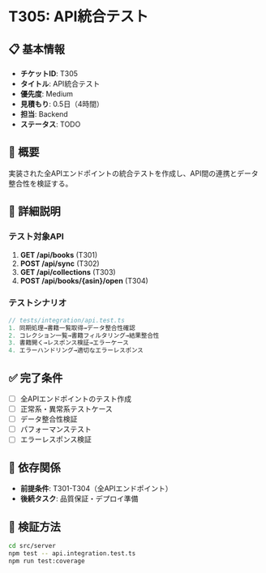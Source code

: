 # T305: API統合テスト

## 📋 基本情報
- **チケットID**: T305
- **タイトル**: API統合テスト
- **優先度**: Medium
- **見積もり**: 0.5日（4時間）
- **担当**: Backend
- **ステータス**: TODO

## 🎯 概要
実装された全APIエンドポイントの統合テストを作成し、API間の連携とデータ整合性を検証する。

## 📝 詳細説明
### テスト対象API
1. **GET /api/books** (T301)
2. **POST /api/sync** (T302)
3. **GET /api/collections** (T303)
4. **POST /api/books/{asin}/open** (T304)

### テストシナリオ
```typescript
// tests/integration/api.test.ts
1. 同期処理→書籍一覧取得→データ整合性確認
2. コレクション一覧→書籍フィルタリング→結果整合性
3. 書籍開く→レスポンス検証→エラーケース
4. エラーハンドリング→適切なエラーレスポンス
```

## ✅ 完了条件
- [ ] 全APIエンドポイントのテスト作成
- [ ] 正常系・異常系テストケース
- [ ] データ整合性検証
- [ ] パフォーマンステスト
- [ ] エラーレスポンス検証

## 🔗 依存関係
- **前提条件**: T301-T304（全APIエンドポイント）
- **後続タスク**: 品質保証・デプロイ準備

## 🧪 検証方法
```bash
cd src/server
npm test -- api.integration.test.ts
npm run test:coverage
```
